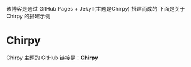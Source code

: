 
该博客是通过 GitHub Pages + Jekyll(主题是Chirpy) 搭建而成的
下面是关于 Chirpy 的搭建示例


# Chirpy

Chirpy 主题的 GitHub 链接是：[**Chirpy**][chirpy] 

[chirpy]: https://github.com/cotes2020/jekyll-theme-chirpy/
